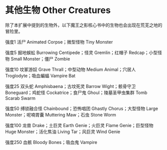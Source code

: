 # 其他生物 Other Creatures

除了本扩展中提到的生物外，以下魔王之影核心书中的生物也会出现在荒芜之地的冒险里。

强度1 活尸 Animated Corpse；微型怪物 Tiny Monster

强度5 掘地蜈蚣 Burrowing Centipede；怪灵 Gremlin；红帽子
Redcap；小型怪物 Small Monster；僵尸 Zombie

强度10 坟冢游奴 Grave Thrall；中型动物 Medium Animal；穴居人
Troglodyte；吸血蝙蝠 Vampire Bat

强度25 双头蛇 Amphisbaena；古坟死灵 Barrow Wight；骸骨守卫
Boneguard；鸡蛇怪 Cockatrice；食尸鬼 Ghoul；陵墓圣甲虫集群 Tomb Scarab
Swarm

强度50 缚锁融合怪 Chainbound；恐怖唱团 Ghastly Chorus；大型怪物 Large
Monster；呢喃胃囊 Muttering Maw；石虫 Stone Worm

强度100 龙兽 Drake；土巨灵 Earth Genie；火巨灵 Flame Genie；巨型怪物
Huge Monster；活化焦油 Living Tar；风巨灵 Wind Genie

强度250 血骸 Bloody Bones；吸血鬼 Vampire

 
